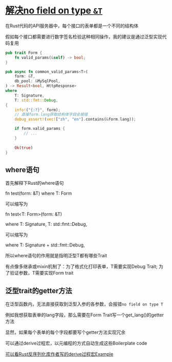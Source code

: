 # [解决no field on type `&T`](/2020/06/generic_error_no_field_on_type_t.md)

在Rust代码的API服务器中，每个接口的表单都是一个不同的结构体

假如每个接口都需要进行数字签名检验这种相同操作，我的建议是通过泛型实现代码复用

```rust
pub trait Form {
    fn valid_params(&self) -> bool;
}

pub async fn common_valid_params<T>(
    form: &T,
    db_pool: &MySqlPool,
) -> Result<bool, HttpResponse>
where
    T: Signature,
    T: std::fmt::Debug,
{
    info!("{:?}", form);
    // 直接form.lang获取结构体字段会报错
    debug_assert!(vec!["zh", "en"].contains(&form.lang));

    if form.valid_params {
        // ...
    }
    
    Ok(true)
}
```

## where语句

首先解释下Rust的where语句

fn test(form: &T) where T: Form

可以缩写为

fn test<T: Form>(form: &T)

where
    T: Signature,
    T: std::fmt::Debug,
    
可以缩写为

where
    T: Signature + std::fmt::Debug,
    
所以where语句的作用就是指明泛型T都有哪些Trait

有点像多继承或mixin机制了：为了格式化打印表单，T需要实现Debug Trait; 为了验证参数，T需要实现Form trait

## 泛型trait的getter方法

在泛型函数内，无法直接获取到泛型入参的各参数，会报错`no field on type T`

例如我想获取表单的lang字段，那么需要在Form Trait写一个get_lang()的getter方法

显然，如果每个表单的每个字段都要写个getter方法实现冗余

可以通过derive过程宏，以元编程的方式自动生成这些Boilerplate code

[可以看Rust反序列化库作者写的derive过程宏Example](https://github.com/dtolnay/syn/tree/master/examples/heapsize)
